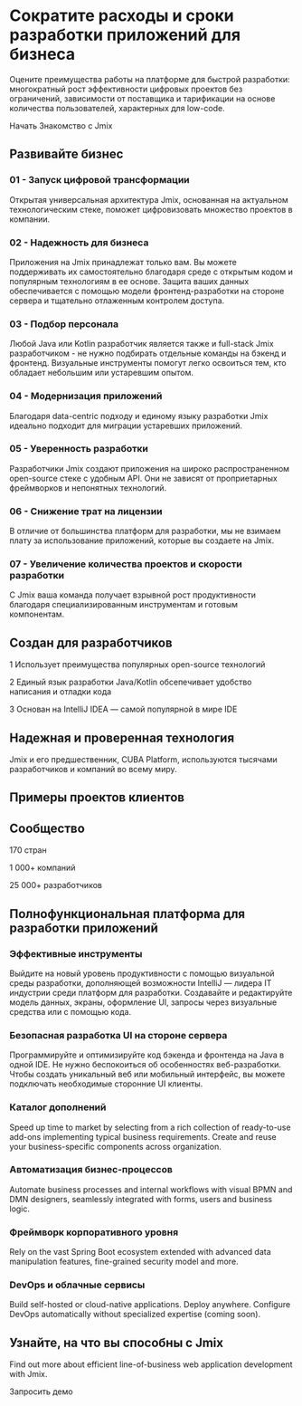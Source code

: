 # Сократите расходы и сроки разработки приложений для бизнеса

Оцените преимущества работы на платформе для быстрой разработки: многократный рост эффективности цифровых проектов без ограничений, зависимости от поставщика и тарификации на основе количества пользователей, характерных для low-code.

Начать
Знакомство с Jmix

## Развивайте бизнес

### 01 - Запуск цифровой трансформации
Открытая универсальная архитектура Jmix, основанная на актуальном технологическим стеке, поможет цифровизовать множество проектов в компании.

### 02 - Надежность для бизнеса
Приложения на Jmix принадлежат только вам. Вы можете поддерживать их самостоятельно благодаря среде с открытым кодом и популярным технологиям в ее основе. Защита ваших данных обеспечивается с помощью модели фронтенд-разработки на стороне сервера и тщательно отлаженным контролем доступа.

### 03 - Подбор персонала
Любой Java или Kotlin разработчик является также и full-stack Jmix разработчиком - не нужно подбирать отдельные команды на бэкенд и фронтенд. Визуальные инструменты помогут легко освоиться тем, кто обладает небольшим или устаревшим опытом.

### 04 - Модернизация приложений
Благодаря data-centric подходу и единому языку разработки Jmix идеально подходит для миграции устаревших приложений.

### 05 - Уверенность разработки
Разработчики Jmix создают приложения на широко распространенном open-source стеке с удобным API. Они не зависят от проприетарных фреймворков и непонятных технологий.

### 06 - Снижение трат на лицензии
В отличие от большинства платформ для разработки, мы не взимаем плату за использование приложений, которые вы создаете на Jmix.

### 07 - Увеличение количества проектов и скорости разработки
С Jmix ваша команда получает взрывной рост продуктивности благодаря специализированным инструментам и готовым компонентам.

## Создан для разработчиков

1
Использует преимущества популярных open-source технологий

2
Единый язык разработки Java/Kotlin обсепечивает удобство написания и отладки кода

3
Основан на IntelliJ IDEA — самой популярной в мире IDE

## Надежная и проверенная технология
Jmix и его предшественник, CUBA Platform, используются тысячами разработчиков и компаний во всему миру.

## Примеры проектов клиентов

## Сообщество

170
стран

1 000+
компаний

25 000+
разработчиков

## Полнофункциональная платформа для разработки приложений 

### Эффективные инструменты
Выйдите на новый уровень продуктивности с помощью визуальной среды разработки, дополняющей возможности IntelliJ — лидера IT индустрии среди платформ для разработки. Создавайте и редактируйте модель данных, экраны, оформление UI, запросы через визуальные средства или с помощью кода.

### Безопасная разработка UI на стороне сервера
Программируйте и оптимизируйте код бэкенда и фронтенда на Java в одной IDE. Не нужно беспокоиться об особенностях веб-разработки. Чтобы создать уникальный веб или мобильный интерфейс, вы можете подключать необходимые сторонние UI клиенты.

### Каталог дополнений
Speed up time to market by selecting from a rich collection of ready-to-use add-ons implementing typical business requirements. Create and reuse your business-specific components across organization.


### Автоматизация бизнес-процессов
Automate business processes and internal workflows with visual BPMN and DMN designers, seamlessly integrated with forms, users and business logic.

### Фреймворк корпоративного уровня
Rely on the vast Spring Boot ecosystem extended with advanced data manipulation features, fine-grained security model and more.

### DevOps и облачные сервисы
Build self-hosted or cloud-native applications. Deploy anywhere. Configure DevOps automatically without specialized expertise (coming soon).

## Узнайте, на что вы способны с Jmix
Find out more about efficient line-of-business web application development with Jmix.

Запросить демо
